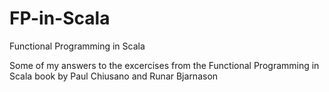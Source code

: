 # FP-in-Scala
Functional Programming in Scala

Some of my answers to the excercises from the Functional Programming in Scala book by Paul Chiusano and Runar Bjarnason
